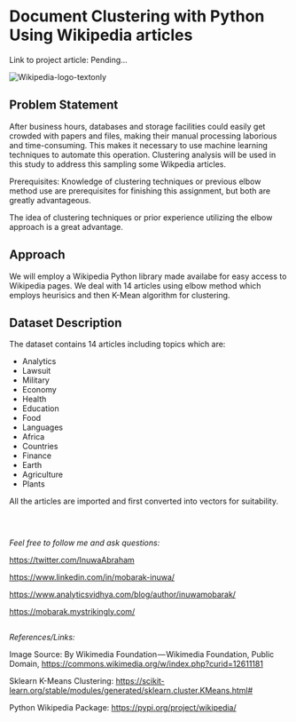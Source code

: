 # Document Clustering with Python Using Wikipedia articles

Link to project article: Pending...

![Wikipedia-logo-textonly](https://user-images.githubusercontent.com/65142149/232192483-fc448a5c-1d45-4c4c-a219-8e8715938aed.png)


## Problem Statement

After business hours, databases and storage facilities could easily get crowded with papers and files, making their manual processing laborious and time-consuming. This makes it necessary to use machine learning techniques to automate this operation. Clustering analysis will be used in this study to address this sampling some Wikpedia articles.

Prerequisites: Knowledge of clustering techniques or previous elbow method use are prerequisites for finishing this assignment, but both are greatly advantageous.

The idea of clustering techniques or prior experience utilizing the elbow approach is a great advantage.

## Approach
We will employ a Wikipedia Python library made availabe for easy access to Wikipedia pages. We deal with 14 articles using elbow method which employs heurisics and then K-Mean algorithm for clustering.

## Dataset Description
The dataset contains 14 articles including topics which are:
* Analytics
* Lawsuit
* Military
* Economy
* Health
* Education
* Food
* Languages
* Africa
* Countries
* Finance
* Earth
* Agriculture
* Plants

All the articles are imported and first converted into vectors for suitability.

![]()



![]()


## 
*Feel free to follow me and ask questions:*

https://twitter.com/InuwaAbraham

https://www.linkedin.com/in/mobarak-inuwa/

https://www.analyticsvidhya.com/blog/author/inuwamobarak/

https://mobarak.mystrikingly.com/

## 
*References/Links:*

Image Source: By Wikimedia Foundation — Wikimedia Foundation, Public Domain, https://commons.wikimedia.org/w/index.php?curid=12611181

Sklearn K-Means Clustering: https://scikit-learn.org/stable/modules/generated/sklearn.cluster.KMeans.html#

Python Wikipedia Package: https://pypi.org/project/wikipedia/
